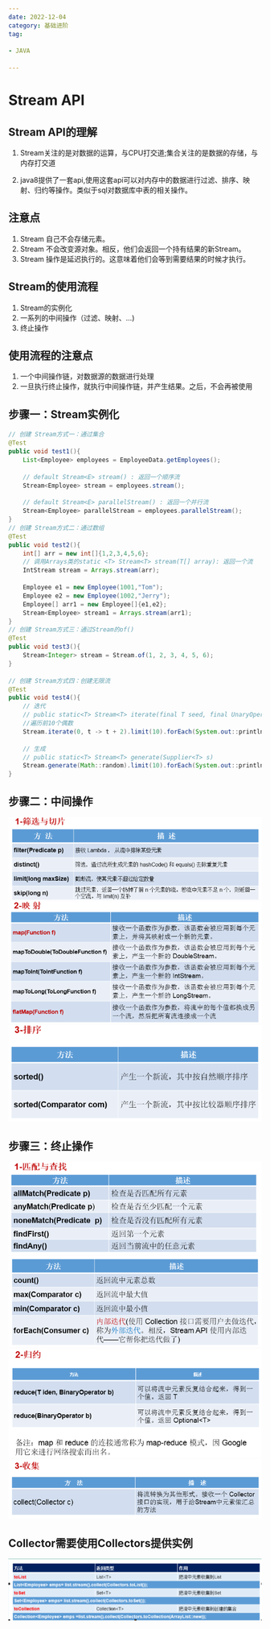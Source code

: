 ```yaml
---
date: 2022-12-04
category: 基础进阶
tag:

- JAVA

---
```


# Stream API

## Stream API的理解

1. Stream关注的是对数据的运算，与CPU打交道;集合关注的是数据的存储，与内存打交道

2. java8提供了一套api,使用这套api可以对内存中的数据进行过滤、排序、映射、归约等操作。类似于sql对数据库中表的相关操作。

## 注意点

1. Stream 自己不会存储元素。
2. Stream 不会改变源对象。相反，他们会返回一个持有结果的新Stream。
3. Stream 操作是延迟执行的。这意味着他们会等到需要结果的时候才执行。

## Stream的使用流程

1. Stream的实例化
2. 一系列的中间操作（过滤、映射、...)
3. 终止操作

## 使用流程的注意点

1. 一个中间操作链，对数据源的数据进行处理
2. 一旦执行终止操作，就执行中间操作链，并产生结果。之后，不会再被使用

## 步骤一：Stream实例化

```java
// 创建 Stream方式一：通过集合
@Test
public void test1(){
	List<Employee> employees = EmployeeData.getEmployees();
	
	// default Stream<E> stream() : 返回一个顺序流
	Stream<Employee> stream = employees.stream();
	
	// default Stream<E> parallelStream() : 返回一个并行流
	Stream<Employee> parallelStream = employees.parallelStream();
}
// 创建 Stream方式二：通过数组
@Test
public void test2(){
	int[] arr = new int[]{1,2,3,4,5,6};
	// 调用Arrays类的static <T> Stream<T> stream(T[] array): 返回一个流
	IntStream stream = Arrays.stream(arr);
	
	Employee e1 = new Employee(1001,"Tom");
	Employee e2 = new Employee(1002,"Jerry");
	Employee[] arr1 = new Employee[]{e1,e2};
	Stream<Employee> stream1 = Arrays.stream(arr1);
}
// 创建 Stream方式三：通过Stream的of()
@Test
public void test3(){
	Stream<Integer> stream = Stream.of(1, 2, 3, 4, 5, 6);
}

// 创建 Stream方式四：创建无限流
@Test
public void test4(){
	// 迭代
	// public static<T> Stream<T> iterate(final T seed, final UnaryOperator<T> f)
	//遍历前10个偶数
	Stream.iterate(0, t -> t + 2).limit(10).forEach(System.out::println);
	
	// 生成
	// public static<T> Stream<T> generate(Supplier<T> s)
	Stream.generate(Math::random).limit(10).forEach(System.out::println);
}
```

## 步骤二：中间操作

![img.png](../images/StreamAPI1.png)
![img_1.png](../images/StreamAPI2.png)
![img_2.png](../images/StreamAPI3.png)

## 步骤三：终止操作

![img_3.png](../images/StreamAPI4.png)
![img_4.png](../images/StreamAPI5.png)
![img_5.png](../images/StreamAPI6.png)
![img_6.png](../images/StreamAPI7.png)

## Collector需要使用Collectors提供实例

![img_8.png](../images/StreamAPI8.png)
